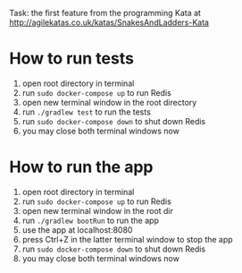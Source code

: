Task: the first feature from the programming Kata at http://agilekatas.co.uk/katas/SnakesAndLadders-Kata

# How to run tests
1. open root directory in terminal
2. run `sudo docker-compose up` to run Redis
3. open new terminal window in the root directory
4. run `./gradlew test` to run the tests
5. run `sudo docker-compose down` to shut down Redis
6. you may close both terminal windows now

# How to run the app
1. open root directory in terminal
2. run `sudo docker-compose up` to run Redis
3. open new terminal window in the root dir
4. run `./gradlew bootRun` to run the app
5. use the app at localhost:8080
6. press Ctrl+Z in the latter terminal window to stop the app
7. run `sudo docker-compose down` to shut down Redis
8. you may close both terminal windows now